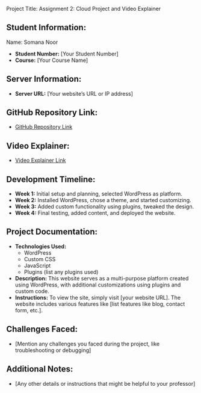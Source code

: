 Project Title: Assignment 2: Cloud Project and Video Explainer

## Student Information:
Name: Somana Noor
- **Student Number:** [Your Student Number]
- **Course:** [Your Course Name]

## Server Information:
- **Server URL:** [Your website’s URL or IP address]

## GitHub Repository Link:
- [GitHub Repository Link](https://github.com/yourusername/MyWebsiteProject)

## Video Explainer:
- [Video Explainer Link](https://link-to-your-video.com)

## Development Timeline:
- **Week 1:** Initial setup and planning, selected WordPress as platform.
- **Week 2:** Installed WordPress, chose a theme, and started customizing.
- **Week 3:** Added custom functionality using plugins, tweaked the design.
- **Week 4:** Final testing, added content, and deployed the website.

## Project Documentation:
- **Technologies Used:**
  - WordPress
  - Custom CSS
  - JavaScript
  - Plugins (list any plugins used)
- **Description:** This website serves as a multi-purpose platform created using WordPress, with additional customizations using plugins and custom code.
- **Instructions:** To view the site, simply visit [your website URL]. The website includes various features like [list features like blog, contact form, etc.].

## Challenges Faced:
- [Mention any challenges you faced during the project, like troubleshooting or debugging]

## Additional Notes:
- [Any other details or instructions that might be helpful to your professor]
